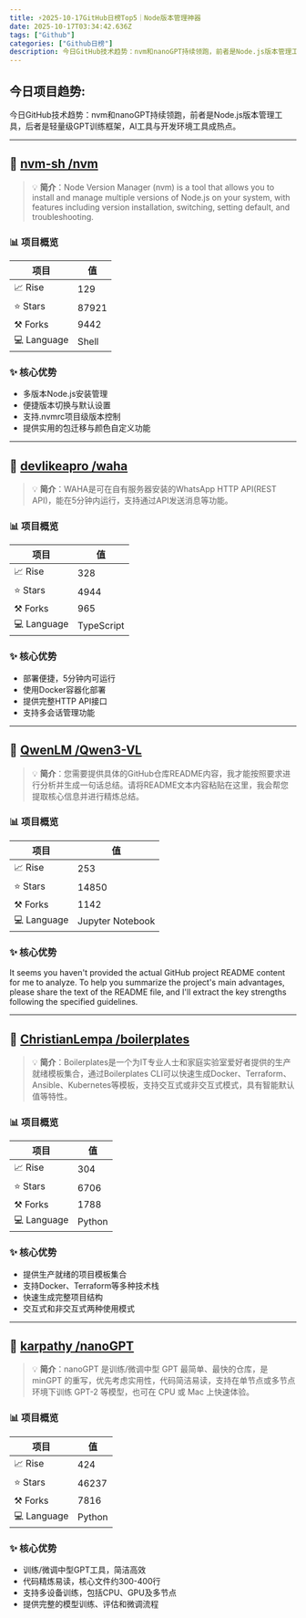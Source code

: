 ```yaml
---
title: ⚡️2025-10-17GitHub日榜Top5｜Node版本管理神器
date: 2025-10-17T03:34:42.636Z
tags: ["Github"]
categories: ["Github日榜"]
description: 今日GitHub技术趋势：nvm和nanoGPT持续领跑，前者是Node.js版本管理工具，后者是轻量级GPT训练框架，AI工具与开发环境工具成热点。
---
```

## **今日项目趋势:**

今日GitHub技术趋势：nvm和nanoGPT持续领跑，前者是Node.js版本管理工具，后者是轻量级GPT训练框架，AI工具与开发环境工具成热点。

---
## 🚀 [nvm-sh /nvm](https://github.com/nvm-sh/nvm)

> 💡 **简介**：Node Version Manager (nvm) is a tool that allows you to install and manage multiple versions of Node.js on your system, with features including version installation, switching, setting default, and troubleshooting.

### 📊 项目概览
| 项目 | 值 |
|------|----|
| 📈 Rise | 129 |
| ⭐ Stars | 87921 |
| ⚒️ Forks | 9442 |
| 💻 Language | Shell |

### ✨ 核心优势
- 多版本Node.js安装管理
- 便捷版本切换与默认设置
- 支持.nvmrc项目级版本控制
- 提供实用的包迁移与颜色自定义功能

---
## 🚀 [devlikeapro /waha](https://github.com/devlikeapro/waha)

> 💡 **简介**：WAHA是可在自有服务器安装的WhatsApp HTTP API(REST API)，能在5分钟内运行，支持通过API发送消息等功能。

### 📊 项目概览
| 项目 | 值 |
|------|----|
| 📈 Rise | 328 |
| ⭐ Stars | 4944 |
| ⚒️ Forks | 965 |
| 💻 Language | TypeScript |

### ✨ 核心优势
- 部署便捷，5分钟内可运行
- 使用Docker容器化部署
- 提供完整HTTP API接口
- 支持多会话管理功能

---
## 🚀 [QwenLM /Qwen3-VL](https://github.com/QwenLM/Qwen3-VL)

> 💡 **简介**：您需要提供具体的GitHub仓库README内容，我才能按照要求进行分析并生成一句话总结。请将README文本内容粘贴在这里，我会帮您提取核心信息并进行精炼总结。

### 📊 项目概览
| 项目 | 值 |
|------|----|
| 📈 Rise | 253 |
| ⭐ Stars | 14850 |
| ⚒️ Forks | 1142 |
| 💻 Language | Jupyter Notebook |

### ✨ 核心优势
It seems you haven't provided the actual GitHub project README content for me to analyze. To help you summarize the project's main advantages, please share the text of the README file, and I'll extract the key strengths following the specified guidelines.

---
## 🚀 [ChristianLempa /boilerplates](https://github.com/ChristianLempa/boilerplates)

> 💡 **简介**：Boilerplates是一个为IT专业人士和家庭实验室爱好者提供的生产就绪模板集合，通过Boilerplates CLI可以快速生成Docker、Terraform、Ansible、Kubernetes等模板，支持交互式或非交互式模式，具有智能默认值等特性。

### 📊 项目概览
| 项目 | 值 |
|------|----|
| 📈 Rise | 304 |
| ⭐ Stars | 6706 |
| ⚒️ Forks | 1788 |
| 💻 Language | Python |

### ✨ 核心优势
- 提供生产就绪的项目模板集合
- 支持Docker、Terraform等多种技术栈
- 快速生成完整项目结构
- 交互式和非交互式两种使用模式

---
## 🚀 [karpathy /nanoGPT](https://github.com/karpathy/nanoGPT)

> 💡 **简介**：nanoGPT 是训练/微调中型 GPT 最简单、最快的仓库，是 minGPT 的重写，优先考虑实用性，代码简洁易读，支持在单节点或多节点环境下训练 GPT-2 等模型，也可在 CPU 或 Mac 上快速体验。

### 📊 项目概览
| 项目 | 值 |
|------|----|
| 📈 Rise | 424 |
| ⭐ Stars | 46237 |
| ⚒️ Forks | 7816 |
| 💻 Language | Python |

### ✨ 核心优势
- 训练/微调中型GPT工具，简洁高效
- 代码精炼易读，核心文件约300-400行
- 支持多设备训练，包括CPU、GPU及多节点
- 提供完整的模型训练、评估和微调流程